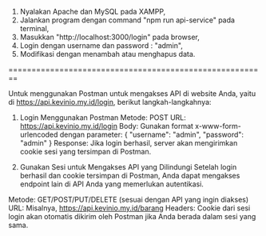 1. Nyalakan Apache dan MySQL pada XAMPP,
2. Jalankan program dengan command "npm run api-service" pada terminal,
3. Masukkan "http://localhost:3000/login" pada browser,
4. Login dengan username dan password : "admin",
5. Modifikasi dengan menambah atau menghapus data.

========================================================

Untuk menggunakan Postman untuk mengakses API di website Anda, yaitu di https://api.kevinio.my.id/login, berikut langkah-langkahnya:

1. Login Menggunakan Postman
Metode: POST
URL: https://api.kevinio.my.id/login
Body: Gunakan format x-www-form-urlencoded dengan parameter:
{
    "username": "admin",
    "password": "admin"
}
Response: Jika login berhasil, server akan mengirimkan cookie sesi yang tersimpan di Postman.

2. Gunakan Sesi untuk Mengakses API yang Dilindungi
Setelah login berhasil dan cookie tersimpan di Postman, Anda dapat mengakses endpoint lain di API Anda yang memerlukan autentikasi.

Metode: GET/POST/PUT/DELETE (sesuai dengan API yang ingin diakses)
URL: Misalnya, https://api.kevinio.my.id/barang
Headers: Cookie dari sesi login akan otomatis dikirim oleh Postman jika Anda berada dalam sesi yang sama.
